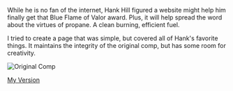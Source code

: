While he is no fan of the internet, Hank Hill figured a website might help him finally get that Blue Flame of Valor award. Plus, it will help spread the word about the virtues of propane. A clean burning, efficient fuel.

I tried to create a page that was simple, but covered all of Hank's favorite things. It maintains the integrity of the original comp, but has some room for creativity.

![Original Comp](http://frontend.turing.io/assets/images/static-comp-challenge-1.jpg)

[My Version](https://drive.google.com/file/d/0B14sikr0GI_CSVU0VS1nNDJ0Sm8/view?usp=sharing)
